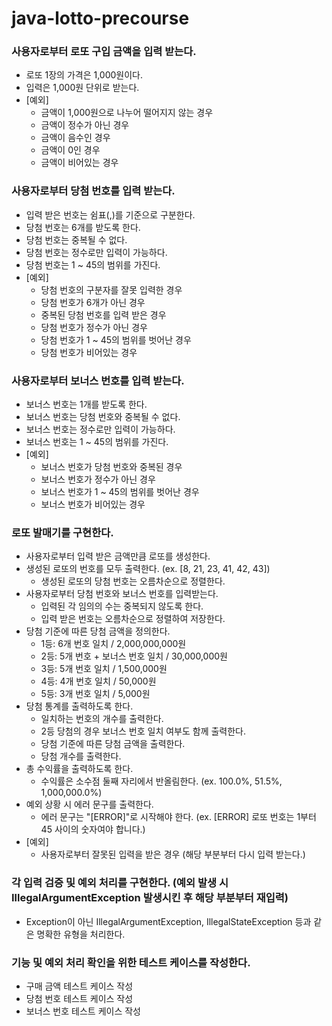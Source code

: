 # java-lotto-precourse

### 사용자로부터 로또 구입 금액을 입력 받는다.
- 로또 1장의 가격은 1,000원이다.
- 입력은 1,000원 단위로 받는다.
- [예외]
    - 금액이 1,000원으로 나누어 떨어지지 않는 경우
    - 금액이 정수가 아닌 경우
    - 금액이 음수인 경우
    - 금액이 0인 경우
    - 금액이 비어있는 경우

### 사용자로부터 당첨 번호를 입력 받는다.
- 입력 받은 번호는 쉼표(,)를 기준으로 구분한다.
- 당첨 번호는 6개를 받도록 한다.
- 당첨 번호는 중복될 수 없다.
- 당첨 번호는 정수로만 입력이 가능하다.
- 당첨 번호는 1 ~ 45의 범위를 가진다.
- [예외]
    - 당첨 번호의 구분자를 잘못 입력한 경우
    - 당첨 번호가 6개가 아닌 경우
    - 중복된 당첨 번호를 입력 받은 경우
    - 당첨 번호가 정수가 아닌 경우
    - 당첨 번호가 1 ~ 45의 범위를 벗어난 경우
    - 당첨 번호가 비어있는 경우

### 사용자로부터 보너스 번호를 입력 받는다.
- 보너스 번호는 1개를 받도록 한다.
- 보너스 번호는 당첨 번호와 중복될 수 없다.
- 보너스 번호는 정수로만 입력이 가능하다.
- 보너스 번호는 1 ~ 45의 범위를 가진다.
- [예외]
  - 보너스 번호가 당첨 번호와 중복된 경우
  - 보너스 번호가 정수가 아닌 경우
  - 보너스 번호가 1 ~ 45의 범위를 벗어난 경우
  - 보너스 번호가 비어있는 경우

### 로또 발매기를 구현한다. 
- 사용자로부터 입력 받은 금액만큼 로또를 생성한다.
- 생성된 로또의 번호를 모두 출력한다. (ex. [8, 21, 23, 41, 42, 43])
    - 생성된 로또의 당첨 번호는 오름차순으로 정렬한다.
- 사용자로부터 당첨 번호와 보너스 번호를 입력받는다.
    - 입력된 각 임의의 수는 중복되지 않도록 한다.
    - 입력 받은 번호는 오름차순으로 정렬하여 저장한다.
- 당첨 기준에 따른 당첨 금액을 정의한다.
    - 1등: 6개 번호 일치 / 2,000,000,000원
    - 2등: 5개 번호 + 보너스 번호 일치 / 30,000,000원
    - 3등: 5개 번호 일치 / 1,500,000원
    - 4등: 4개 번호 일치 / 50,000원
    - 5등: 3개 번호 일치 / 5,000원 
- 당첨 통계를 출력하도록 한다.
    - 일치하는 번호의 개수를 출력한다.
    - 2등 당첨의 경우 보너스 번호 일치 여부도 함께 출력한다.
    - 당첨 기준에 따른 당첨 금액을 출력한다.
    - 당첨 개수를 출력한다.
- 총 수익률을 출력하도록 한다. 
    - 수익률은 소수점 둘째 자리에서 반올림한다. (ex. 100.0%, 51.5%, 1,000,000.0%)
- 예외 상황 시 에러 문구를 출력한다.
    - 에러 문구는 "[ERROR]"로 시작해야 한다. (ex. [ERROR] 로또 번호는 1부터 45 사이의 숫자여야 합니다.)
- [예외]
    - 사용자로부터 잘못된 입력을 받은 경우 (해당 부분부터 다시 입력 받는다.)

### 각 입력 검증 및 예외 처리를 구현한다. (예외 발생 시 IllegalArgumentException 발생시킨 후 해당 부분부터 재입력)
- Exception이 아닌 IllegalArgumentException, IllegalStateException 등과 같은 명확한 유형을 처리한다.

### 기능 및 예외 처리 확인을 위한 테스트 케이스를 작성한다.
- 구매 금액 테스트 케이스 작성
- 당첨 번호 테스트 케이스 작성
- 보너스 번호 테스트 케이스 작성